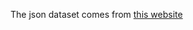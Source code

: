 The json dataset comes from [this website](https://sites.google.com/eng.ucsd.edu/ucsdbookgraph/home)

